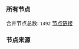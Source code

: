 ### 所有节点
合并节点总数: `1492`
[节点链接](https://raw.githubusercontent.com/rzhy1/11/master/sub/sub_merge_base64.txt)

### 节点来源